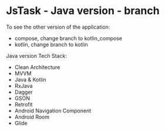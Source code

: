 # JsTask - Java version - branch

To see the other version of the application:

- compose, change branch to kotlin_compose
- kotlin, change branch to kotlin


Java version Tech Stack:

- Clean Architecture
- MVVM
- Java & Kotlin
- RxJava
- Dagger
- GSON
- Retrofit
- Android Navigation Component
- Android Room
- Glide
